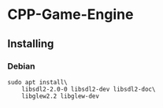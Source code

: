 # CPP-Game-Engine

## Installing

### Debian

```shell
sudo apt install\
    libsdl2-2.0-0 libsdl2-dev libsdl2-doc\
    libglew2.2 libglew-dev
```
